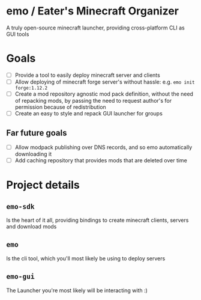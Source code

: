 # emo / Eater's Minecraft Organizer

A truly open-source minecraft launcher, providing cross-platform CLI as GUI tools

# Goals

- [ ] Provide a tool to easily deploy minecraft server and clients
- [ ] Allow deploying of minecraft forge server's without hassle: e.g. `emo init forge:1.12.2`
- [ ] Create a mod repository agnostic mod pack definition, without the need of repacking mods, by passing the need to request author's for permission because of redistribution
- [ ] Create an easy to style and repack GUI launcher for groups

## Far future goals

- [ ] Allow modpack publishing over DNS records, and so emo automatically downloading it
- [ ] Add caching repository that provides mods that are deleted over time

# Project details

## `emo-sdk`

Is the heart of it all, providing bindings to create minecraft clients, servers and download mods

## `emo`

Is the cli tool, which you'll most likely be using to deploy servers

## `emo-gui`

The Launcher you're most likely will be interacting with :)
